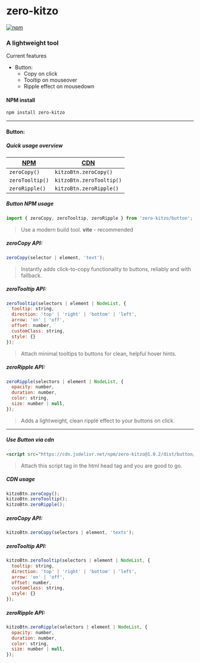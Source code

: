 # zero-kitzo

[![npm](https://img.shields.io/npm/v/zero-kitzo)](https://www.npmjs.com/package/zero-kitzo)

### A lightweight tool

Current features
- Button:
  - Copy on click
  - Tooltip on mouseover
  - Ripple effect on mousedown


#### NPM install

```bash
npm install zero-kitzo
```
***
#### Button:
##### Quick usage overview

| [NPM](#button-npm-usage) | [CDN](#use-button-via-cdn) |
| -------- | -------- |
| `zeroCopy()` | `kitzoBtn.zeroCopy()` |
| `zeroTooltip()` | `kitzoBtn.zeroTooltip()` |
| `zeroRipple()` | `kitzoBtn.zeroRipple()` |
##### Button NPM usage

```javascript
import { zeroCopy, zeroTooltip, zeroRipple } from 'zero-kitzo/button';
```

> Use a modern build tool. **vite** - recommended

##### zeroCopy API:

```javascript
zeroCopy(selector | element, 'text');
```
> Instantly adds click-to-copy functionality to buttons, reliably and with fallback.

##### zeroTooltip API:

```javascript
zeroTooltip(selectors | element | NodeList, {
  tooltip: string,
  direction: 'top' | 'right' | 'bottom' | 'left',
  arrow: 'on' | 'off',
  offset: number,
  customClass: string,
  style: {}
});
```
> Attach minimal tooltips to buttons for clean, helpful hover hints.

##### zeroRipple API:

```javascript
zeroRipple(selectors | element | NodeList, {
  opacity: number,
  duration: number,
  color: string,
  size: number | null,
});
```
> Adds a lightweight, clean ripple effect to your buttons on click.

---

##### Use Button via cdn
```html
<script src="https://cdn.jsdelivr.net/npm/zero-kitzo@1.0.2/dist/button/button.umd.js"></script>
```
> Attach this script tag in the html head tag and you are good to go.

##### CDN usage
```javascript
kitzoBtn.zeroCopy();
kitzoBtn.zeroTooltip();
kitzoBtn.zeroRipple();
```

##### zeroCopy API:

```javascript
kitzoBtn.zeroCopy(selectors | element, 'texts');
```

##### zeroTooltip API:

```javascript
kitzoBtn.zeroTooltip(selectors | element | NodeList, {
  tooltip: string,
  direction: 'top' | 'right' | 'bottom' | 'left',
  arrow: 'on' | 'off',
  offset: number,
  customClass: string,
  style: {}
});
```

##### zeroRipple API:

```javascript
kitzoBtn.zeroRipple(selectors | element | NodeList, {
  opacity: number,
  duration: number,
  color: string,
  size: number | null,
});
```

